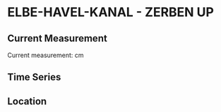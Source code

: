 # ELBE-HAVEL-KANAL - ZERBEN UP

## Current Measurement

Current measurement: <Value topic="rivers/pegel-online/EHK/ZERBEN_UP/measurementValue"/> cm

## Time Series

<TimeSeries topic="rivers/pegel-online/EHK/ZERBEN_UP/measurementValue" period="week" />

## Location

<WorldMap>
  <Marker lat="52.35067989593104" lon="11.969785382757323" labelTopic="rivers/pegel-online/EHK/ZERBEN_UP" />
</WorldMap>
